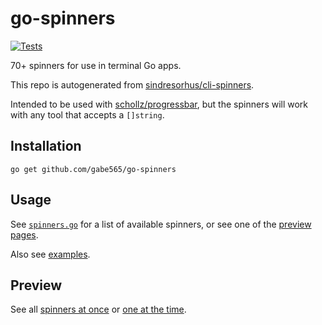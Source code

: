 # go-spinners

[![Tests](https://github.com/gabe565/go-spinners/actions/workflows/tests.yaml/badge.svg)](https://github.com/gabe565/go-spinners/actions/workflows/tests.yaml)

70+ spinners for use in terminal Go apps.

This repo is autogenerated from [sindresorhus/cli-spinners](https://github.com/sindresorhus/cli-spinners).

Intended to be used with [schollz/progressbar](https://github.com/schollz/progressbar), but the spinners will work with any tool that accepts a `[]string`.

## Installation

```shell
go get github.com/gabe565/go-spinners
```

## Usage

See [`spinners.go`](./spinners.go) for a list of available spinners, or see one of the [preview pages](#preview).

Also see [examples](./examples).

## Preview

See all [spinners at once](https://jsfiddle.net/sindresorhus/2eLtsbey/embedded/result/) or [one at the time](https://asciinema.org/a/95348?size=big).
